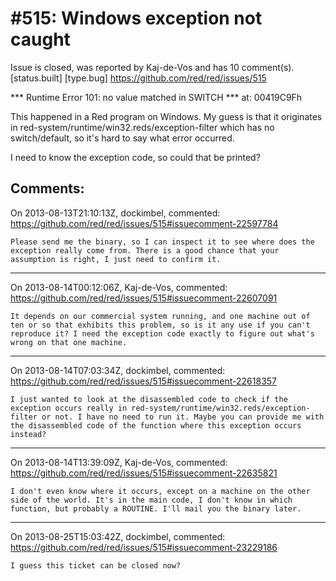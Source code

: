 
#515: Windows exception not caught
================================================================================
Issue is closed, was reported by Kaj-de-Vos and has 10 comment(s).
[status.built] [type.bug]
<https://github.com/red/red/issues/515>

**\* Runtime Error 101: no value matched in SWITCH
**\* at: 00419C9Fh

This happened in a Red program on Windows. My guess is that it originates in red-system/runtime/win32.reds/exception-filter which has no switch/default, so it's hard to say what error occurred.

I need to know the exception code, so could that be printed?



Comments:
--------------------------------------------------------------------------------

On 2013-08-13T21:10:13Z, dockimbel, commented:
<https://github.com/red/red/issues/515#issuecomment-22597784>

    Please send me the binary, so I can inspect it to see where does the exception really come from. There is a good chance that your assumption is right, I just need to confirm it.

--------------------------------------------------------------------------------

On 2013-08-14T00:12:06Z, Kaj-de-Vos, commented:
<https://github.com/red/red/issues/515#issuecomment-22607091>

    It depends on our commercial system running, and one machine out of ten or so that exhibits this problem, so is it any use if you can't reproduce it? I need the exception code exactly to figure out what's wrong on that one machine.

--------------------------------------------------------------------------------

On 2013-08-14T07:03:34Z, dockimbel, commented:
<https://github.com/red/red/issues/515#issuecomment-22618357>

    I just wanted to look at the disassembled code to check if the exception occurs really in red-system/runtime/win32.reds/exception-filter or not. I have no need to run it. Maybe you can provide me with the disassembled code of the function where this exception occurs instead?

--------------------------------------------------------------------------------

On 2013-08-14T13:39:09Z, Kaj-de-Vos, commented:
<https://github.com/red/red/issues/515#issuecomment-22635821>

    I don't even know where it occurs, except on a machine on the other side of the world. It's in the main code, I don't know in which function, but probably a ROUTINE. I'll mail you the binary later.

--------------------------------------------------------------------------------

On 2013-08-25T15:03:42Z, dockimbel, commented:
<https://github.com/red/red/issues/515#issuecomment-23229186>

    I guess this ticket can be closed now?

